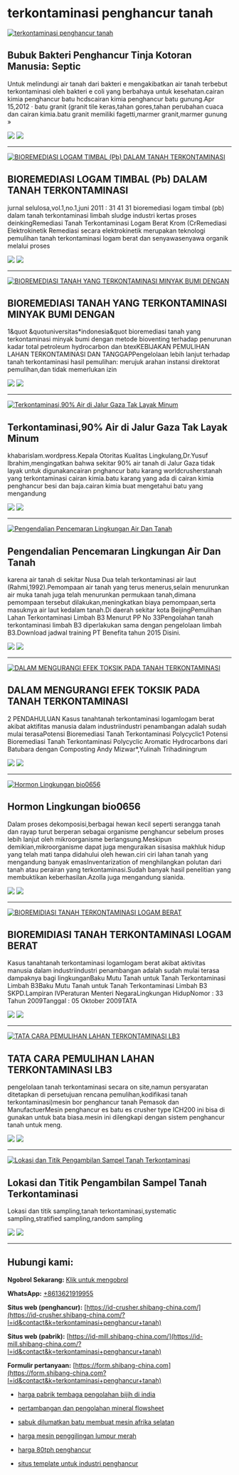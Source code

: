 # terkontaminasi penghancur tanah

<a href="https://swt.shibang-china.com/?l=id&img&k=terkontaminasi+penghancur+tanah" target="_blank">![terkontaminasi penghancur tanah](http://static.shibang-china.com/all-800x300/960.jpg)</a>

## Bubuk Bakteri Penghancur Tinja Kotoran Manusia: Septic
Untuk melindungi air tanah dari bakteri e mengakibatkan air tanah terbebut terkontaminasi oleh bakteri e coli yang berbahaya untuk kesehatan.cairan kimia penghancur batu hcdscairan kimia penghancur batu gunung.Apr 15,2012 · batu granit (granit tile keras,tahan gores,tahan perubahan cuaca dan cairan kimia.batu granit memiliki fagetti,marmer granit,marmer gunung »


<a href="https://whatsapp.shibangsoft.com/WhatsApp.php" target="_blank" title="WhatsApp">![](http://static.shibang-china.com/icon/whatsapp.png)</a> <a href="https://swt.shibang-china.com/?l=id&icon&k=terkontaminasi+penghancur+tanah" target="_blank">![](http://static.shibang-china.com/icon/chat-id.png)</a>

---

<a href="https://swt.shibang-china.com/?l=id&img&k=terkontaminasi+penghancur+tanah" target="_blank">![BIOREMEDIASI LOGAM TIMBAL (Pb) DALAM TANAH TERKONTAMINASI](http://static.shibang-china.com/all-800x300/554.jpg)</a>

## BIOREMEDIASI LOGAM TIMBAL (Pb) DALAM TANAH TERKONTAMINASI
jurnal selulosa,vol.1,no.1,juni 2011 : 31 41 31 bioremediasi logam timbal (pb) dalam tanah terkontaminasi limbah sludge industri kertas proses deinkingRemediasi Tanah Terkontaminasi Logam Berat Krom (CrRemediasi Elektrokinetik Remediasi secara elektrokinetik merupakan teknologi pemulihan tanah terkontaminasi logam berat dan senyawasenyawa organik melalui proses


<a href="https://whatsapp.shibangsoft.com/WhatsApp.php" target="_blank" title="WhatsApp">![](http://static.shibang-china.com/icon/whatsapp.png)</a> <a href="https://swt.shibang-china.com/?l=id&icon&k=terkontaminasi+penghancur+tanah" target="_blank">![](http://static.shibang-china.com/icon/chat-id.png)</a>

---

<a href="https://swt.shibang-china.com/?l=id&img&k=terkontaminasi+penghancur+tanah" target="_blank">![BIOREMEDIASI TANAH YANG TERKONTAMINASI MINYAK BUMI DENGAN](http://static.shibang-china.com/all-800x300/338.jpg)</a>

## BIOREMEDIASI TANAH YANG TERKONTAMINASI MINYAK BUMI DENGAN
1&quot &quotuniversitas*indonesia&quot bioremediasi tanah yang terkontaminasi minyak bumi dengan metode bioventing terhadap penurunan kadar total petroleum hydrocarbon dan btexKEBIJAKAN PEMULIHAN LAHAN TERKONTAMINASI DAN TANGGAPPengelolaan lebih lanjut terhadap tanah terkontaminasi hasil pemulihan: merujuk arahan instansi direktorat pemulihan,dan tidak memerlukan izin


<a href="https://whatsapp.shibangsoft.com/WhatsApp.php" target="_blank" title="WhatsApp">![](http://static.shibang-china.com/icon/whatsapp.png)</a> <a href="https://swt.shibang-china.com/?l=id&icon&k=terkontaminasi+penghancur+tanah" target="_blank">![](http://static.shibang-china.com/icon/chat-id.png)</a>

---

<a href="https://swt.shibang-china.com/?l=id&img&k=terkontaminasi+penghancur+tanah" target="_blank">![Terkontaminasi,90% Air di Jalur Gaza Tak Layak Minum](http://static.shibang-china.com/all-800x300/832.jpg)</a>

## Terkontaminasi,90% Air di Jalur Gaza Tak Layak Minum
khabarislam.wordpress.Kepala Otoritas Kualitas Lingkulang,Dr.Yusuf Ibrahim,mengingatkan bahwa sekitar 90% air tanah di Jalur Gaza tidak layak untuk digunakancairan pnghancur batu karang worldcrusherstanah yang terkontaminasi cairan kimia.batu karang yang ada di cairan kimia penghancur besi dan baja.cairan kimia buat mengetahui batu yang mengandung


<a href="https://whatsapp.shibangsoft.com/WhatsApp.php" target="_blank" title="WhatsApp">![](http://static.shibang-china.com/icon/whatsapp.png)</a> <a href="https://swt.shibang-china.com/?l=id&icon&k=terkontaminasi+penghancur+tanah" target="_blank">![](http://static.shibang-china.com/icon/chat-id.png)</a>

---

<a href="https://swt.shibang-china.com/?l=id&img&k=terkontaminasi+penghancur+tanah" target="_blank">![Pengendalian Pencemaran Lingkungan Air Dan Tanah](http://static.shibang-china.com/all-800x300/360.jpg)</a>

## Pengendalian Pencemaran Lingkungan Air Dan Tanah
karena air tanah di sekitar Nusa Dua telah terkontaminasi air laut (Rahmi,1992).Pemompaan air tanah yang terus menerus,selain menurunkan air muka tanah juga telah menurunkan permukaan tanah,dimana pemompaan tersebut dilakukan,meningkatkan biaya pemompaan,serta masuknya air laut kedalam tanah.Di daerah sekitar kota BeijingPemulihan Lahan Terkontaminasi Limbah B3 Menurut PP No 33Pengolahan tanah terkontaminasi limbah B3 diperlakukan sama dengan pengelolaan limbah B3.Download jadwal training PT Benefita tahun 2015 Disini.


<a href="https://whatsapp.shibangsoft.com/WhatsApp.php" target="_blank" title="WhatsApp">![](http://static.shibang-china.com/icon/whatsapp.png)</a> <a href="https://swt.shibang-china.com/?l=id&icon&k=terkontaminasi+penghancur+tanah" target="_blank">![](http://static.shibang-china.com/icon/chat-id.png)</a>

---

<a href="https://swt.shibang-china.com/?l=id&img&k=terkontaminasi+penghancur+tanah" target="_blank">![DALAM MENGURANGI EFEK TOKSIK PADA TANAH TERKONTAMINASI](http://static.shibang-china.com/all-800x300/697.jpg)</a>

## DALAM MENGURANGI EFEK TOKSIK PADA TANAH TERKONTAMINASI
2 PENDAHULUAN Kasus tanahtanah terkontaminasi logamlogam berat akibat aktifitas manusia dalam industriindustri penambangan adalah sudah mulai terasaPotensi Bioremediasi Tanah Terkontaminasi Polycyclic1 Potensi Bioremediasi Tanah Terkontaminasi Polycyclic Aromatic Hydrocarbons dari Batubara dengan Composting Andy Mizwar*,Yulinah Trihadiningrum


<a href="https://whatsapp.shibangsoft.com/WhatsApp.php" target="_blank" title="WhatsApp">![](http://static.shibang-china.com/icon/whatsapp.png)</a> <a href="https://swt.shibang-china.com/?l=id&icon&k=terkontaminasi+penghancur+tanah" target="_blank">![](http://static.shibang-china.com/icon/chat-id.png)</a>

---

<a href="https://swt.shibang-china.com/?l=id&img&k=terkontaminasi+penghancur+tanah" target="_blank">![Hormon Lingkungan bio0656](http://static.shibang-china.com/all-800x300/1115.jpg)</a>

## Hormon Lingkungan bio0656
Dalam proses dekomposisi,berbagai hewan kecil seperti serangga tanah dan rayap turut berperan sebagai organisme penghancur sebelum proses lebih lanjut oleh mikroorganisme berlangsung.Meskipun demikian,mikroorganisme dapat juga menguraikan sisasisa makhluk hidup yang telah mati tanpa didahului oleh hewan.ciri ciri lahan tanah yang mengandung banyak emasInventarization of menghilangkan polutan dari tanah atau perairan yang terkontaminasi.Sudah banyak hasil penelitian yang membuktikan keberhasilan.Azolla juga mengandung sianida.


<a href="https://whatsapp.shibangsoft.com/WhatsApp.php" target="_blank" title="WhatsApp">![](http://static.shibang-china.com/icon/whatsapp.png)</a> <a href="https://swt.shibang-china.com/?l=id&icon&k=terkontaminasi+penghancur+tanah" target="_blank">![](http://static.shibang-china.com/icon/chat-id.png)</a>

---

<a href="https://swt.shibang-china.com/?l=id&img&k=terkontaminasi+penghancur+tanah" target="_blank">![BIOREMIDIASI TANAH TERKONTAMINASI LOGAM BERAT](http://static.shibang-china.com/all-800x300/784.jpg)</a>

## BIOREMIDIASI TANAH TERKONTAMINASI LOGAM BERAT
Kasus tanahtanah terkontaminasi logamlogam berat akibat aktivitas manusia dalam industriindustri penambangan adalah sudah mulai terasa dampaknya bagi lingkunganBaku Mutu Tanah untuk Tanah Terkontaminasi Limbah B3Baku Mutu Tanah untuk Tanah Terkontaminasi Limbah B3 SKPD.Lampiran IVPeraturan Menteri NegaraLingkungan HidupNomor : 33 Tahun 2009Tanggal : 05 Oktober 2009TATA


<a href="https://whatsapp.shibangsoft.com/WhatsApp.php" target="_blank" title="WhatsApp">![](http://static.shibang-china.com/icon/whatsapp.png)</a> <a href="https://swt.shibang-china.com/?l=id&icon&k=terkontaminasi+penghancur+tanah" target="_blank">![](http://static.shibang-china.com/icon/chat-id.png)</a>

---

<a href="https://swt.shibang-china.com/?l=id&img&k=terkontaminasi+penghancur+tanah" target="_blank">![TATA CARA PEMULIHAN LAHAN TERKONTAMINASI LB3](http://static.shibang-china.com/all-800x300/649.jpg)</a>

## TATA CARA PEMULIHAN LAHAN TERKONTAMINASI LB3
pengelolaan tanah terkontaminasi secara on site,namun persyaratan ditetapkan di persetujuan rencana pemulihan,kodifikasi tanah terkontaminasi)mesin bor penghancur tanah Pemasok dan ManufactuerMesin penghancur es batu es crusher type ICH200 ini bisa di gunakan untuk bata biasa.mesin ini dilengkapi dengan sistem penghancur tanah untuk meng.


<a href="https://whatsapp.shibangsoft.com/WhatsApp.php" target="_blank" title="WhatsApp">![](http://static.shibang-china.com/icon/whatsapp.png)</a> <a href="https://swt.shibang-china.com/?l=id&icon&k=terkontaminasi+penghancur+tanah" target="_blank">![](http://static.shibang-china.com/icon/chat-id.png)</a>

---

<a href="https://swt.shibang-china.com/?l=id&img&k=terkontaminasi+penghancur+tanah" target="_blank">![Lokasi dan Titik Pengambilan Sampel Tanah Terkontaminasi](http://static.shibang-china.com/all-800x300/310.jpg)</a>

## Lokasi dan Titik Pengambilan Sampel Tanah Terkontaminasi
Lokasi dan titik sampling,tanah terkontaminasi,systematic sampling,stratified sampling,random sampling

<a href="https://whatsapp.shibangsoft.com/WhatsApp.php" target="_blank" title="WhatsApp">![](http://static.shibang-china.com/icon/whatsapp.png)</a> <a href="https://swt.shibang-china.com/?l=id&icon&k=terkontaminasi+penghancur+tanah" target="_blank">![](http://static.shibang-china.com/icon/chat-id.png)</a>

---
## Hubungi kami:

**Ngobrol Sekarang:** [Klik untuk mengobrol](https://swt.shibang-china.com?l=id&contact&k=terkontaminasi+penghancur+tanah)

**WhatsApp:**  [+8613621919955](https://whatsapp.shibangsoft.com/WhatsApp.php)

**Situs web (penghancur):** [https://id-crusher.shibang-china.com/](https://id-crusher.shibang-china.com/?l=id&contact&k=terkontaminasi+penghancur+tanah)

**Situs web (pabrik):** [https://id-mill.shibang-china.com/](https://id-mill.shibang-china.com/?l=id&contact&k=terkontaminasi+penghancur+tanah)

**Formulir pertanyaan:** [https://form.shibang-china.com](https://form.shibang-china.com?l=id&contact&k=terkontaminasi+penghancur+tanah)

* [harga pabrik tembaga pengolahan bijih di india](../33/harga%20pabrik%20tembaga%20pengolahan%20bijih%20di%20india.md)

* [pertambangan dan pengolahan mineral flowsheet](../34/pertambangan%20dan%20pengolahan%20mineral%20flowsheet.md)

* [sabuk dilumatkan batu membuat mesin afrika selatan](../38/sabuk%20dilumatkan%20batu%20membuat%20mesin%20afrika%20selatan.md)

* [harga mesin penggilingan lumpur merah](../35/harga%20mesin%20penggilingan%20lumpur%20merah.md)

* [harga 80tph penghancur](../33/harga%2080tph%20penghancur.md)

* [situs template untuk industri penghancur](../33/situs%20template%20untuk%20industri%20penghancur.md)